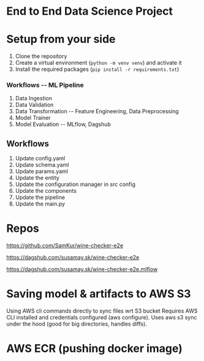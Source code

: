# End to End Data Science Project

# Setup from your side

1. Clone the repository
2. Create a virtual environment (```python -m venv venv```) and activate it
3. Install the required packages (```pip install -r requirements.txt```)

### Workflows -- ML Pipeline

1. Data Ingestion
2. Data Validation
3. Data Transformation -- Feature Engineering, Data Preprocessing
4. Model Trainer
5. Model Evaluation -- MLflow, Dagshub

## Workflows

1. Update config.yaml
2. Update schema.yaml
3. Update params.yaml
4. Update the entity
5. Update the configuration manager in src config
6. Update the components
7. Update the pipeline 
8. Update the main.py

# Repos

https://github.com/SamKur/wine-checker-e2e

https://dagshub.com/susamay.sk/wine-checker-e2e

https://dagshub.com/susamay.sk/wine-checker-e2e.mlflow

# Saving model & artifacts to AWS S3
Using AWS cli commands directly to sync files wrt S3 bucket
Requires AWS CLI installed and credentials configured (aws configure).
Uses aws s3 sync under the hood (good for big directories, handles diffs).

# AWS ECR (pushing docker image)
